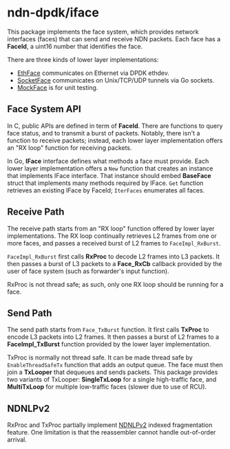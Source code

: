 # ndn-dpdk/iface

This package implements the face system, which provides network interfaces (faces) that can send and receive NDN packets.
Each face has a **FaceId**, a uint16 number that identifies the face.

There are three kinds of lower layer implementations:

* [EthFace](ethface/) communicates on Ethernet via DPDK ethdev.
* [SocketFace](socketface/) communicates on Unix/TCP/UDP tunnels via Go sockets.
* [MockFace](mockface/) is for unit testing.

## Face System API

In C, public APIs are defined in term of **FaceId**.
There are functions to query face status, and to transmit a burst of packets.
Notably, there isn't a function to receive packets; instead, each lower layer implementation offers an "RX loop" function for receiving packets.

In Go, **IFace** interface defines what methods a face must provide.
Each lower layer implementation offers a `New` function that creates an instance that implements IFace interface.
That instance should embed **BaseFace** struct that implements many methods required by IFace.
`Get` function retrieves an existing IFace by FaceId; `IterFaces` enumerates all faces.

## Receive Path

The receive path starts from an "RX loop" function offered by lower layer implementations.
The RX loop continually retrieves L2 frames from one or more faces, and passes a received burst of L2 frames to `FaceImpl_RxBurst`.

`FaceImpl_RxBurst` first calls **RxProc** to decode L2 frames into L3 packets.
It then passes a burst of L3 packets to a **Face\_RxCb** callback provided by the user of face system (such as forwarder's input function).

RxProc is not thread safe; as such, only one RX loop should be running for a face.

## Send Path

The send path starts from `Face_TxBurst` function.
It first calls **TxProc** to encode L3 packets into L2 frames.
It then passes a burst of L2 frames to a **FaceImpl\_TxBurst** function provided by the lower layer implementation.

TxProc is normally not thread safe.
It can be made thread safe by `EnableThreadSafeTx` function that adds an output queue.
The face must then join a **TxLooper** that dequeues and sends packets.
This package provides two variants of TxLooper: **SingleTxLoop** for a single high-traffic face, and **MultiTxLoop** for multiple low-traffic faces (slower due to use of RCU).

## NDNLPv2

RxProc and TxProc partially implement [NDNLPv2](https://redmine.named-data.net/projects/nfd/wiki/NDNLPv2) indexed fragmentation feature.
One limitation is that the reassembler cannot handle out-of-order arrival.
